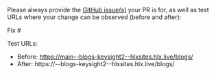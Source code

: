 Please always provide the [GitHub issue(s)](../issues) your PR is for, as well as test URLs where your change can be observed (before and after):

Fix #<gh-issue-id>

Test URLs:

- Before: https://main--blogs-keysight2--hlxsites.hlx.live/blogs/
- After: https://<branch>--blogs-keysight2--hlxsites.hlx.live/blogs/

